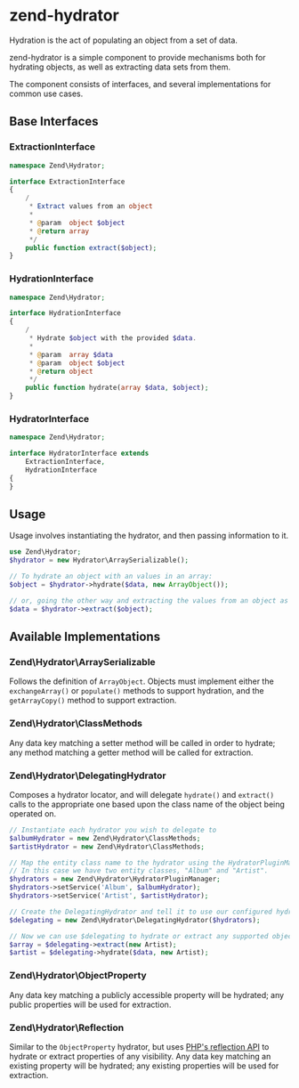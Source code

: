 # zend-hydrator

Hydration is the act of populating an object from a set of data.

zend-hydrator is a simple component to provide mechanisms both for hydrating
objects, as well as extracting data sets from them.

The component consists of interfaces, and several implementations for common use cases.

## Base Interfaces

### ExtractionInterface

```php
namespace Zend\Hydrator;

interface ExtractionInterface
{
    /
     * Extract values from an object
     *
     * @param  object $object
     * @return array
     */
    public function extract($object);
}
```

### HydrationInterface

```php
namespace Zend\Hydrator;

interface HydrationInterface
{
    /
     * Hydrate $object with the provided $data.
     *
     * @param  array $data
     * @param  object $object
     * @return object
     */
    public function hydrate(array $data, $object);
}
```

### HydratorInterface

```php
namespace Zend\Hydrator;

interface HydratorInterface extends
    ExtractionInterface,
    HydrationInterface
{
}
```

## Usage

Usage involves instantiating the hydrator, and then passing information to it.

```php
use Zend\Hydrator;
$hydrator = new Hydrator\ArraySerializable();

// To hydrate an object with an values in an array:
$object = $hydrator->hydrate($data, new ArrayObject());

// or, going the other way and extracting the values from an object as an array:
$data = $hydrator->extract($object);
```

## Available Implementations

### Zend\\Hydrator\\ArraySerializable

Follows the definition of `ArrayObject`. Objects must implement either the `exchangeArray()` or
`populate()` methods to support hydration, and the `getArrayCopy()` method to support extraction.

### Zend\\Hydrator\\ClassMethods

Any data key matching a setter method will be called in order to hydrate; any method matching a
getter method will be called for extraction.

### Zend\\Hydrator\\DelegatingHydrator

Composes a hydrator locator, and will delegate `hydrate()` and `extract()` calls
to the appropriate one based upon the class name of the object being operated
on.

```php
// Instantiate each hydrator you wish to delegate to
$albumHydrator = new Zend\Hydrator\ClassMethods;
$artistHydrator = new Zend\Hydrator\ClassMethods;

// Map the entity class name to the hydrator using the HydratorPluginManager.
// In this case we have two entity classes, "Album" and "Artist".
$hydrators = new Zend\Hydrator\HydratorPluginManager;
$hydrators->setService('Album', $albumHydrator);
$hydrators->setService('Artist', $artistHydrator);

// Create the DelegatingHydrator and tell it to use our configured hydrator locator
$delegating = new Zend\Hydrator\DelegatingHydrator($hydrators);

// Now we can use $delegating to hydrate or extract any supported object
$array = $delegating->extract(new Artist);
$artist = $delegating->hydrate($data, new Artist);
```

### Zend\\Hydrator\\ObjectProperty

Any data key matching a publicly accessible property will be hydrated; any public properties
will be used for extraction.

### Zend\\Hydrator\\Reflection

Similar to the `ObjectProperty` hydrator, but uses [PHP's reflection API](http://php.net/manual/en/intro.reflection.php)
to hydrate or extract properties of any visibility. Any data key matching an
existing property will be hydrated; any existing properties will be used for
extraction.
